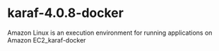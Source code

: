# karaf-4.0.8-docker
Amazon Linux is an execution environment for running applications on Amazon EC2_karaf-docker
